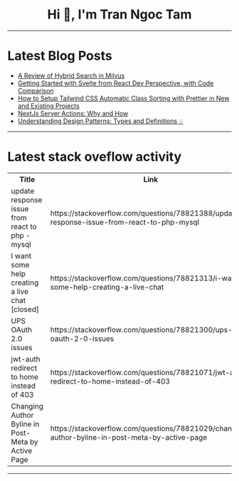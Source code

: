 <h1 align="center">Hi 👋, I'm Tran Ngoc Tam</h1>

---

# Latest Blog Posts 
<!-- BLOG-POST-LIST:START -->
- [A Review of Hybrid Search in Milvus](https://dev.to/zilliz/a-review-of-hybrid-search-in-milvus-36ll)
- [Getting Started with Svelte from React Dev Perspective, with Code Comparison](https://dev.to/syakirurahman/getting-started-with-svelte-from-react-dev-perspective-with-code-comparison-1ii5)
- [How to Setup Tailwind CSS Automatic Class Sorting with Prettier in New and Existing Projects](https://dev.to/iamsheye/how-to-setup-tailwind-css-automatic-class-sorting-with-prettier-in-new-and-existing-projects-2ob8)
- [NextJs Server Actions: Why and How](https://dev.to/codeparrot/nextjs-server-actions-why-and-how-3g5m)
- [Understanding Design Patterns: Types and Definitions 💡](https://dev.to/alisamir/understanding-design-patterns-types-and-definitions-34p2)
<!-- BLOG-POST-LIST:END -->

---

# Latest stack oveflow activity
<table>
  <tr><th>Title</th><th>Link</th></tr>
  <!-- STACKOVERFLOW:START --><tr><td>update response issue from react to php - mysql</td><td>https://stackoverflow.com/questions/78821388/update-response-issue-from-react-to-php-mysql</td></tr><tr><td>I want some help creating a live chat [closed]</td><td>https://stackoverflow.com/questions/78821313/i-want-some-help-creating-a-live-chat</td></tr><tr><td>UPS OAuth 2.0 issues</td><td>https://stackoverflow.com/questions/78821300/ups-oauth-2-0-issues</td></tr><tr><td>jwt-auth redirect to home instead of 403</td><td>https://stackoverflow.com/questions/78821071/jwt-auth-redirect-to-home-instead-of-403</td></tr><tr><td>Changing Author Byline in Post-Meta by Active Page</td><td>https://stackoverflow.com/questions/78821029/changing-author-byline-in-post-meta-by-active-page</td></tr><!-- STACKOVERFLOW:END -->
</table>

---


